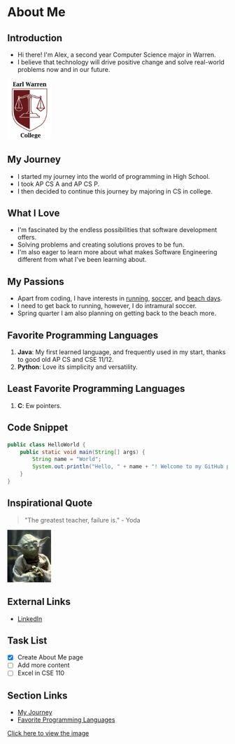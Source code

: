 # About Me

## Introduction
- Hi there! I'm Alex, a second year Computer Science major in Warren.
- I believe that technology will drive positive change and solve real-world problems now and in our future.

<img src="Warren_logo.png" alt="Image Description" width="100">

## My Journey
- I started my journey into the world of programming in High School.
- I took AP CS A and AP CS P.
- I then decided to continue this journey by majoring in CS in college.

## What I Love
- I'm fascinated by the endless possibilities that software development offers.
- Solving problems and creating solutions proves to be fun.
- I'm also eager to learn more about what makes Software Engineering different from what I've been learning about.

## My Passions
- Apart from coding, I have interests in [running](#), [soccer](#), and [beach days](#).
- I need to get back to running, however, I do intramural soccer.
- Spring quarter I am also planning on getting back to the beach more.

## Favorite Programming Languages
1. **Java**: My first learned language, and frequently used in my start, thanks to good old AP CS and CSE 11/12.
2. **Python**: Love its simplicity and versatility.

## Least Favorite Programming Languages
1. **C**: Ew pointers.

## Code Snippet
```java
public class HelloWorld {
    public static void main(String[] args) {
        String name = "World";
        System.out.println("Hello, " + name + "! Welcome to my GitHub page.");
    }
}
```

## Inspirational Quote
> "The greatest teacher, failure is." - Yoda

<img src="yoda.jpeg" alt="Image Description" width="100">

## External Links
- [LinkedIn](https://www.linkedin.com/in/alex-turco)

## Task List
- [x] Create About Me page
- [ ] Add more content
- [ ] Excel in CSE 110

## Section Links
- [My Journey](#my-journey)
- [Favorite Programming Languages](#favorite-programming-languages)

[Click here to view the image](path/to/image.png)

